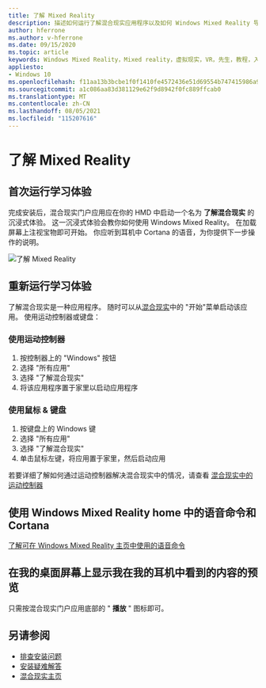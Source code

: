 ```yaml
---
title: 了解 Mixed Reality
description: 描述如何运行了解混合现实应用程序以及如何 Windows Mixed Reality 导航。
author: hferrone
ms.author: v-hferrone
ms.date: 09/15/2020
ms.topic: article
keywords: Windows Mixed Reality，Mixed reality，虚拟现实，VR，先生，教程，入门
appliesto:
- Windows 10
ms.openlocfilehash: f11aa13b3bcbe1f0f1410fe4572436e51d69554b747415986a9a06036d95f64b
ms.sourcegitcommit: a1c086aa83d381129e62f9d8942f0fc889ffcab0
ms.translationtype: MT
ms.contentlocale: zh-CN
ms.lasthandoff: 08/05/2021
ms.locfileid: "115207616"
---
```

# <a name="learn-mixed-reality"></a>了解 Mixed Reality

## <a name="running-the-learning-experience-for-the-first-time"></a>首次运行学习体验

完成安装后，混合现实门户应用应在你的 HMD 中启动一个名为 **了解混合现实** 的沉浸式体验。 这一沉浸式体验会教你如何使用 Windows Mixed Reality。 在加载屏幕上注视宝物即可开始。 你应听到耳机中 Cortana 的语音，为你提供下一步操作的说明。

![了解 Mixed Reality](images/file-learnmixedrealitystart.png)

## <a name="rerun-the-learning-experience"></a>重新运行学习体验

了解混合现实是一种应用程序。 随时可以从[混合现实](your-mixed-reality-home.md)中的 "开始"菜单启动该应用。 使用运动控制器或键盘：

### <a name="use-your-motion-controllers"></a>使用运动控制器

1. 按控制器上的 "Windows" 按钮
2. 选择 "所有应用"
3. 选择 "了解混合现实"
4. 将该应用程序置于家里以启动应用程序

### <a name="use-your-mouse--keyboard"></a>使用鼠标 & 键盘

1. 按键盘上的 Windows 键
2. 选择 "所有应用"
3. 选择 "了解混合现实"
4. 单击鼠标左键，将应用置于家里，然后启动应用

若要详细了解如何通过运动控制器解决混合现实中的情况，请查看 [混合现实中的运动控制器](controllers-in-wmr.md)

## <a name="use-voice-commands-and-cortana-inside-of-the-windows-mixed-reality-home"></a>使用 Windows Mixed Reality home 中的语音命令和 Cortana

[了解可在 Windows Mixed Reality 主页中使用的语音命令](https://support.microsoft.com/help/4041322/windows-10-speech-in-windows-mixed-reality)

## <a name="show-a-preview-of-what-im-seeing-in-my-headset-on-my-desktops-screen"></a>在我的桌面屏幕上显示我在我的耳机中看到的内容的预览

只需按混合现实门户应用底部的 " **播放** " 图标即可。

## <a name="see-also"></a>另请参阅

* [排查安装问题](installation_errors.md)
* [安装疑难解答](wmr-setup-faq.yml)
* [混合现实主页](your-mixed-reality-home.md)
